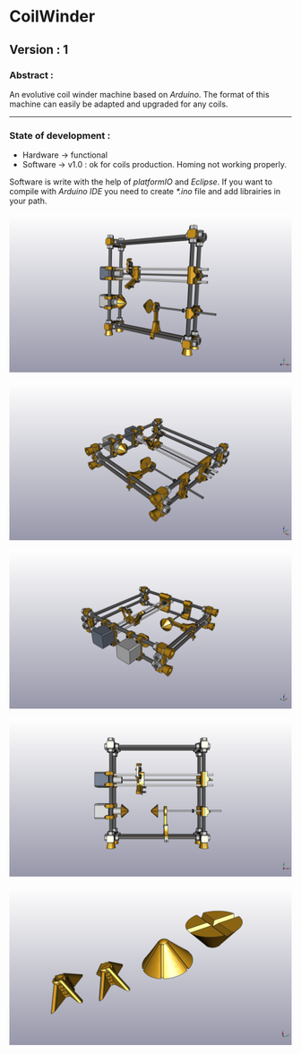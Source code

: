 # CoilWinder

## Version : 1

### Abstract :

An evolutive coil winder machine based on *Arduino*.
The format of this machine can easily be adapted and upgraded for any coils.

---

### State of development :

  * Hardware -> functional
  * Software -> v1.0 : ok for coils production. Homing not working properly.

Software is write with the help of *platformIO* and *Eclipse*.
If you want to compile with *Arduino IDE* you need to create _*.ino_ file and add librairies in your path.


![alt           text](https://github.com/jonathan-iap/CoilWinder/blob/master/img/hardware1.png "Hardware view 1")

![alt           text](https://github.com/jonathan-iap/CoilWinder/blob/master/img/hardware2.png "Hardware view 2")

![alt           text](https://github.com/jonathan-iap/CoilWinder/blob/master/img/hardware3.png "Hardware view 3")

![alt           text](https://github.com/jonathan-iap/CoilWinder/blob/master/img/hardware4.png "Hardware view 4")

![alt           text](https://github.com/jonathan-iap/CoilWinder/blob/master/img/hardware6.png "Hardware view 6")
